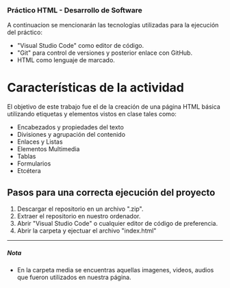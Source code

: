 ### Práctico HTML - Desarrollo de Software

A continuacion se mencionarán las tecnologías utilizadas para la ejecución del práctico:
- "Visual Studio Code" como editor de código.
- "Git" para control de versiones y posterior enlace con GitHub.
- HTML como lenguaje de marcado.

# Características de la actividad
El objetivo de este trabajo fue el de la creación de una página HTML básica utilizando etiquetas y elementos vistos en clase tales como:

- Encabezados y propiedades del texto
- Divisiones y agrupación del contenido
- Enlaces y Listas
- Elementos Multimedia
- Tablas
- Formularios
- Etcétera

## Pasos para una correcta ejecución del proyecto
1. Descargar el repositorio en un archivo ".zip".
2. Extraer el repositorio en nuestro ordenador.
3. Abrir "Visual Studio Code" o cualquier editor de código de preferencia.
4. Abrir la carpeta y ejectuar el archivo "index.html"


------------


##### Nota
- En la carpeta media se encuentras aquellas imagenes, videos, audios que fueron utilizados en nuestra página.
